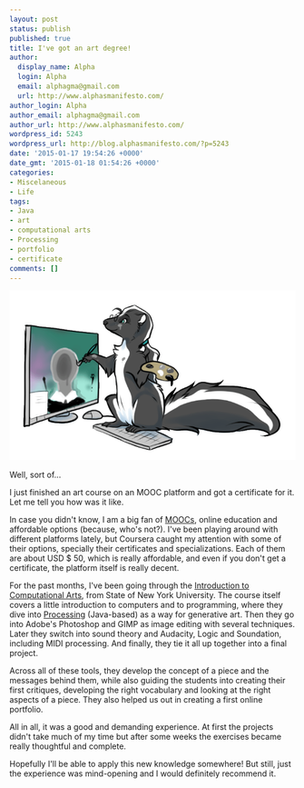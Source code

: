 ```yaml
---
layout: post
status: publish
published: true
title: I've got an art degree!
author:
  display_name: Alpha
  login: Alpha
  email: alphagma@gmail.com
  url: http://www.alphasmanifesto.com/
author_login: Alpha
author_email: alphagma@gmail.com
author_url: http://www.alphasmanifesto.com/
wordpress_id: 5243
wordpress_url: http://blog.alphasmanifesto.com/?p=5243
date: '2015-01-17 19:54:26 +0000'
date_gmt: '2015-01-18 01:54:26 +0000'
categories:
- Miscelaneous
- Life
tags:
- Java
- art
- computational arts
- Processing
- portfolio
- certificate
comments: []
---
```


![](/assets/Art.png)

Well, sort of...


I just finished an art course on an MOOC platform and got a certificate for it. Let me tell you how was it like.

<!--more-->

In case you didn't know, I am a big fan of <a href="http://en.wikipedia.org/wiki/Massive_open_online_course">MOOCs</a>, online education and affordable options (because, who's not?). I've been playing around with different platforms lately, but Coursera caught my attention with some of their options, specially their certificates and specializations. Each of them are about USD $ 50, which is really affordable, and even if you don't get a certificate, the platform itself is really decent.

For the past months, I've been going through the <a href="https://www.coursera.org/course/cdt208">Introduction to Computational Arts</a>, from State of New York University. The course itself covers a little introduction to computers and to programming, where they dive into <a href="https://processing.org/">Processing</a> (Java-based) as a way for generative art. Then they go into Adobe's Photoshop and GIMP as image editing with several techniques. Later they switch into sound theory and Audacity, Logic and Soundation, including MIDI processing. And finally, they tie it all up together into a final project.

Across all of these tools, they develop the concept of a piece and the messages behind them, while also guiding the students into creating their first critiques, developing the right vocabulary and looking at the right aspects of a piece. They also helped us out in creating a first online portfolio.

All in all, it was a good and demanding experience. At first the projects didn't take much of my time but after some weeks the exercises became really thoughtful and complete.

Hopefully I'll be able to apply this new knowledge somewhere! But still, just the experience was mind-opening and I would definitely recommend it.
